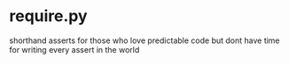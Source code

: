 # require.py
shorthand asserts for those who love predictable code but dont have time for writing every assert in the world
